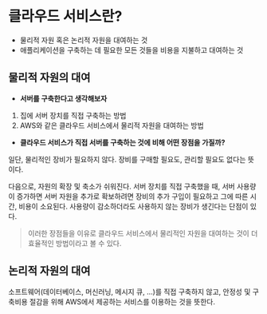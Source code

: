 # 클라우드 서비스란?
- 물리적 자원 혹은 논리적 자원을 대여하는 것<br>
- 애플리케이션을 구축하는 데 필요한 모든 것들을 비용을 지불하고 대여하는 것

## 물리적 자원의 대여
- **서버를 구축한다고 생각해보자**
1. 집에 서버 장치를 직접 구축하는 방법
2. AWS와 같은 클라우드 서비스에서 물리적 자원을 대여하는 방법

- **클라우드 서비스가 직접 서버를 구축하는 것에 비해 어떤 장점을 가질까?**

일단, 물리적인 장비가 필요하지 않다.
장비를 구매할 필요도, 관리할 필요도 없다는 뜻이다.<br>

다음으로, 자원의 확장 및 축소가 쉬워진다.
서버 장치를 직접 구축했을 때, 서버 사용량이 증가하면 서버 자원을 추가로 확보하려면 장비의 추가 구입이 필요하고 그에 따른 시간, 비용이 소요된다.
사용량이 감소하더라도 사용하지 않는 장비가 생긴다는 단점이 있다.<br>

> 이러한 장점들을 이유로 클라우드 서비스에서 물리적인 자원을 대여하는 것이 더 효율적인 방법이라고 볼 수 있다.

## 논리적 자원의 대여
소프트웨어(데이터베이스, 머신러닝, 메시지 큐, ...)를 직접 구축하지 않고, 안정성 및 구축비용 절감을 위해 AWS에서 제공하는 서비스를 이용하는 것을 뜻한다.<br>
